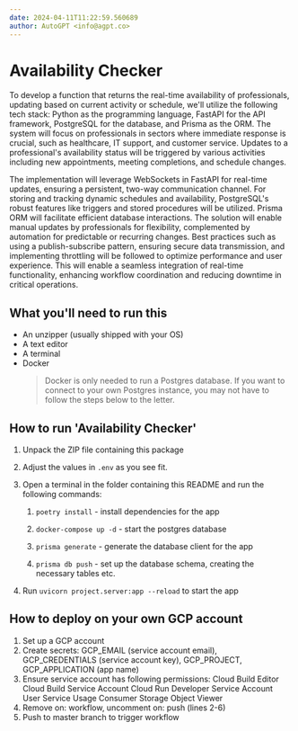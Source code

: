```yaml
---
date: 2024-04-11T11:22:59.560689
author: AutoGPT <info@agpt.co>
---
```


# Availability Checker

To develop a function that returns the real-time availability of professionals, updating based on current activity or schedule, we'll utilize the following tech stack: Python as the programming language, FastAPI for the API framework, PostgreSQL for the database, and Prisma as the ORM. The system will focus on professionals in sectors where immediate response is crucial, such as healthcare, IT support, and customer service. Updates to a professional's availability status will be triggered by various activities including new appointments, meeting completions, and schedule changes.

The implementation will leverage WebSockets in FastAPI for real-time updates, ensuring a persistent, two-way communication channel. For storing and tracking dynamic schedules and availability, PostgreSQL's robust features like triggers and stored procedures will be utilized. Prisma ORM will facilitate efficient database interactions. The solution will enable manual updates by professionals for flexibility, complemented by automation for predictable or recurring changes. Best practices such as using a publish-subscribe pattern, ensuring secure data transmission, and implementing throttling will be followed to optimize performance and user experience. This will enable a seamless integration of real-time functionality, enhancing workflow coordination and reducing downtime in critical operations.

## What you'll need to run this
* An unzipper (usually shipped with your OS)
* A text editor
* A terminal
* Docker
  > Docker is only needed to run a Postgres database. If you want to connect to your own
  > Postgres instance, you may not have to follow the steps below to the letter.


## How to run 'Availability Checker'

1. Unpack the ZIP file containing this package

2. Adjust the values in `.env` as you see fit.

3. Open a terminal in the folder containing this README and run the following commands:

    1. `poetry install` - install dependencies for the app

    2. `docker-compose up -d` - start the postgres database

    3. `prisma generate` - generate the database client for the app

    4. `prisma db push` - set up the database schema, creating the necessary tables etc.

4. Run `uvicorn project.server:app --reload` to start the app

## How to deploy on your own GCP account
1. Set up a GCP account
2. Create secrets: GCP_EMAIL (service account email), GCP_CREDENTIALS (service account key), GCP_PROJECT, GCP_APPLICATION (app name)
3. Ensure service account has following permissions: 
    Cloud Build Editor
    Cloud Build Service Account
    Cloud Run Developer
    Service Account User
    Service Usage Consumer
    Storage Object Viewer
4. Remove on: workflow, uncomment on: push (lines 2-6)
5. Push to master branch to trigger workflow
